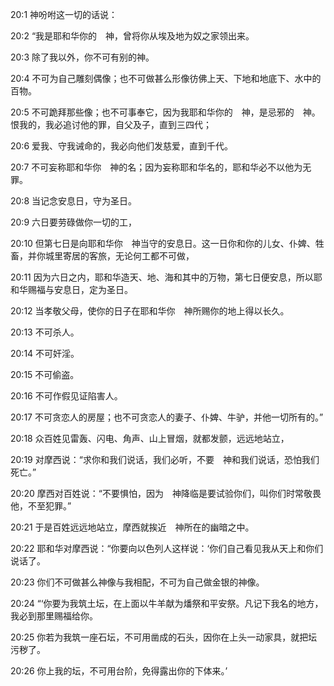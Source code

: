 <a id="1"></a>20:1  神吩咐这一切的话说：  

<a id="2"></a>20:2  “我是耶和华你的　神，曾将你从埃及地为奴之家领出来。  

<a id="3"></a>20:3  除了我以外，你不可有别的神。  

<a id="4"></a>20:4  不可为自己雕刻偶像；也不可做甚么形像彷佛上天、下地和地底下、水中的百物。  

<a id="5"></a>20:5  不可跪拜那些像；也不可事奉它，因为我耶和华你的　神，是忌邪的　神。恨我的，我必追讨他的罪，自父及子，直到三四代；  

<a id="6"></a>20:6  爱我、守我诫命的，我必向他们发慈爱，直到千代。  

<a id="7"></a>20:7  不可妄称耶和华你　神的名；因为妄称耶和华名的，耶和华必不以他为无罪。  

<a id="8"></a>20:8  当记念安息日，守为圣日。  

<a id="9"></a>20:9  六日要劳碌做你一切的工，  

<a id="10"></a>20:10  但第七日是向耶和华你　神当守的安息日。这一日你和你的儿女、仆婢、牲畜，并你城里寄居的客旅，无论何工都不可做，  

<a id="11"></a>20:11  因为六日之内，耶和华造天、地、海和其中的万物，第七日便安息，所以耶和华赐福与安息日，定为圣日。  

<a id="12"></a>20:12  当孝敬父母，使你的日子在耶和华你　神所赐你的地上得以长久。  

<a id="13"></a>20:13  不可杀人。  

<a id="14"></a>20:14  不可奸淫。  

<a id="15"></a>20:15  不可偷盗。  

<a id="16"></a>20:16  不可作假见证陷害人。  

<a id="17"></a>20:17  不可贪恋人的房屋；也不可贪恋人的妻子、仆婢、牛驴，并他一切所有的。”  

<a id="18"></a>20:18  众百姓见雷轰、闪电、角声、山上冒烟，就都发颤，远远地站立，  

<a id="19"></a>20:19  对摩西说：“求你和我们说话，我们必听，不要　神和我们说话，恐怕我们死亡。”  

<a id="20"></a>20:20  摩西对百姓说：“不要惧怕，因为　神降临是要试验你们，叫你们时常敬畏他，不至犯罪。”  

<a id="21"></a>20:21  于是百姓远远地站立，摩西就挨近　神所在的幽暗之中。  

<a id="22"></a>20:22  耶和华对摩西说：“你要向以色列人这样说：‘你们自己看见我从天上和你们说话了。  

<a id="23"></a>20:23  你们不可做甚么神像与我相配，不可为自己做金银的神像。  

<a id="24"></a>20:24  “‘你要为我筑土坛，在上面以牛羊献为燔祭和平安祭。凡记下我名的地方，我必到那里赐福给你。  

<a id="25"></a>20:25  你若为我筑一座石坛，不可用凿成的石头，因你在上头一动家具，就把坛污秽了。  

<a id="26"></a>20:26  你上我的坛，不可用台阶，免得露出你的下体来。’  
